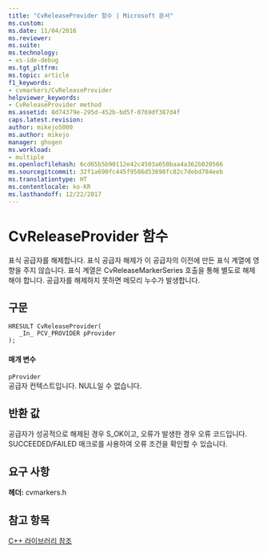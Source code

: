 ```yaml
---
title: "CvReleaseProvider 함수 | Microsoft 문서"
ms.custom: 
ms.date: 11/04/2016
ms.reviewer: 
ms.suite: 
ms.technology:
- vs-ide-debug
ms.tgt_pltfrm: 
ms.topic: article
f1_keywords:
- cvmarkers/CvReleaseProvider
helpviewer_keywords:
- CvReleaseProvider method
ms.assetid: 8d74379e-295d-452b-bd5f-0769df387d4f
caps.latest.revision: 
author: mikejo5000
ms.author: mikejo
manager: ghogen
ms.workload:
- multiple
ms.openlocfilehash: 6cd65b5b90112e42c4503a650baa4a362b020566
ms.sourcegitcommit: 32f1a690fc445f9586d53698fc82c7debd784eeb
ms.translationtype: HT
ms.contentlocale: ko-KR
ms.lasthandoff: 12/22/2017
---
```

# <a name="cvreleaseprovider-function"></a>CvReleaseProvider 함수
표식 공급자를 해제합니다. 표식 공급자 해제가 이 공급자의 이전에 만든 표식 계열에 영향을 주지 않습니다. 표식 계열은 CvReleaseMarkerSeries 호출을 통해 별도로 해제해야 합니다. 공급자를 해제하지 못하면 메모리 누수가 발생합니다.  
  
## <a name="syntax"></a>구문  
  
```  
HRESULT CvReleaseProvider(  
   _In_ PCV_PROVIDER pProvider  
);  
```  
  
#### <a name="parameters"></a>매개 변수  
 `pProvider`  
 공급자 컨텍스트입니다. NULL일 수 없습니다.  
  
## <a name="return-value"></a>반환 값  
 공급자가 성공적으로 해제된 경우 S_OK이고, 오류가 발생한 경우 오류 코드입니다. SUCCEEDED/FAILED 매크로를 사용하여 오류 조건을 확인할 수 있습니다.  
  
## <a name="requirements"></a>요구 사항  
 **헤더:** cvmarkers.h  
  
## <a name="see-also"></a>참고 항목  
 [C++ 라이브러리 참조](../profiling/cpp-library-reference.md)